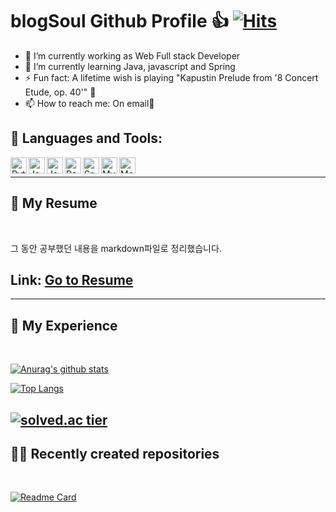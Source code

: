 # blogSoul Github Profile 👍 [![Hits](https://hits.seeyoufarm.com/api/count/incr/badge.svg?url=https%3A%2F%2Fgithub.com%2FblogSoul&count_bg=%2379C83D&title_bg=%23555555&icon=&icon_color=%23E7E7E7&title=hits&edge_flat=false)](https://hits.seeyoufarm.com)

<!--
**blogSoul/blogSoul** is a ✨ _special_ ✨ repository because its `README.md` (this file) appears on your GitHub profile.

Here are some ideas to get you started:

- 👯 I’m looking to collaborate on ...
- 🤔 I’m looking for help with ...
- 😄 Pronouns: ...
- 💬 Ask me about ...

### 📕 Latest Blog Posts

-->

- 🔭 I’m currently working as Web Full stack Developer
- 🌱 I’m currently learning Java, javascript and Spring
- ⚡ Fun fact: A lifetime wish is playing "Kapustin Prelude from '8 Concert Etude, op. 40'" 🎹
- 📫 How to reach me: On email📧

## 💪 Languages and Tools:

<img align="left" alt="Python" width="26px" src="https://cdn.jsdelivr.net/npm/simple-icons@3.4.0/icons/python.svg" />
<img align="left" alt="Java" width="26px" src="https://cdn.jsdelivr.net/npm/simple-icons@3.4.0/icons/java.svg" />
<img align="left" alt="Java" width="26px" src="https://cdn.jsdelivr.net/npm/simple-icons@3.4.0/icons/javascript.svg" />
<img align="left" alt="React" width="26px" src="https://cdn.jsdelivr.net/npm/simple-icons@3.4.0/icons/react.svg" />
<img align="left" alt="SpringBoot" width="26px" src="https://cdn.jsdelivr.net/npm/simple-icons@3.4.0/icons/spring.svg" />
<img align="left" alt="MySQL" width="26px" src="https://cdn.jsdelivr.net/npm/simple-icons@3.4.0/icons/mysql.svg" />
<img align="left" alt="MongoDB" width="26px" src="https://cdn.jsdelivr.net/npm/simple-icons@3.4.0/icons/mongodb.svg" />

<br/>

---

## 📕 My Resume

<br/>

그 동안 공부했던 내용을 markdown파일로 정리했습니다.

## **Link:** [Go to Resume](https://github.com/blogSoul/blogSoul/blob/main/Resume.md)

---

## 🎩 My Experience

<br>

[![Anurag's github stats](https://github-readme-stats.vercel.app/api?username=blogSoul)](https://github.com/anuraghazra/github-readme-stats)

[![Top Langs](https://github-readme-stats.vercel.app/api/top-langs/?username=blogsoul&layout=compact)](https://github.com/anuraghazra/github-readme-stats)

## [![solved.ac tier](http://mazassumnida.wtf/api/generate_badge?boj=blo9040)](https://solved.ac/blo9040)

## 🐱‍👤 Recently created repositories

<br>

[![Readme Card](https://github-readme-stats-blogsoul.vercel.app/api/pin/?username=EgoEco&repo=egoeco-web)](https://github.com/EgoEco/egoeco-web)

